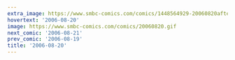 ```yaml
---
extra_image: https://www.smbc-comics.com/comics/1448564929-20060820after.png
hovertext: '2006-08-20'
image: https://www.smbc-comics.com/comics/20060820.gif
next_comic: '2006-08-21'
prev_comic: '2006-08-19'
title: '2006-08-20'
---
```



